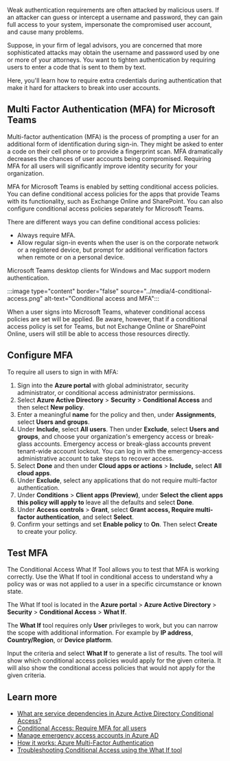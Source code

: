 Weak authentication requirements are often attacked by malicious users. If an attacker can guess or intercept a username and password, they can gain full access to your system, impersonate the compromised user account, and cause many problems.

Suppose, in your firm of legal advisors, you are concerned that more sophisticated attacks may obtain the username and password used by one or more of your attorneys. You want to tighten authentication by requiring users to enter a code that is sent to them by text.

Here, you'll learn how to require extra credentials during authentication that make it hard for attackers to break into user accounts.

## Multi Factor Authentication (MFA) for Microsoft Teams

Multi-factor authentication (MFA) is the process of prompting a user for an additional form of identification during sign-in. They might be asked to enter a code on their cell phone or to provide a fingerprint scan. MFA dramatically decreases the chances of user accounts being compromised. Requiring MFA for all users will significantly improve identity security for your organization.

MFA for Microsoft Teams is enabled by setting conditional access policies. You can define conditional access policies for the apps that provide Teams with its functionality, such as Exchange Online and SharePoint. You can also configure conditional access policies separately for Microsoft Teams.

There are different ways you can define conditional access policies:

- Always require MFA.
- Allow regular sign-in events when the user is on the corporate network or a registered device, but prompt for additional verification factors when remote or on a personal device.

Microsoft Teams desktop clients for Windows and Mac support modern authentication.

:::image type="content" border="false" source="../media/4-conditional-access.png" alt-text="Conditional access and MFA":::

When a user signs into Microsoft Teams, whatever conditional access policies are set will be applied. Be aware, however, that if a conditional access policy is set for Teams, but not Exchange Online or SharePoint Online, users will still be able to access those resources directly.

## Configure MFA

To require all users to sign in with MFA:

1. Sign into the **Azure portal** with global administrator, security administrator, or conditional access administrator permissions.
1. Select **Azure Active Directory** > **Security** > **Conditional Access** and then select **New policy**.
1. Enter a meaningful **name** for the policy and then, under **Assignments**, select **Users and groups**.
1. Under **Include**, select **All users**. Then under **Exclude**, select **Users and groups**, and choose your organization's emergency access or break-glass accounts. Emergency access or break-glass accounts prevent tenant-wide account lockout. You can log in with the emergency-access administrative account to take steps to recover access.
1. Select **Done** and then under **Cloud apps or actions** > **Include,** select **All cloud apps**.
1. Under **Exclude**, select any applications that do not require multi-factor authentication.
1. Under **Conditions** > **Client apps (Preview)**, under **Select the client apps this policy will apply to** leave all the defaults and select **Done**.
1. Under **Access controls** > **Grant**, select **Grant access, Require multi-factor authentication**, and select **Select**.
1. Confirm your settings and set **Enable policy** to **On**. Then select **Create** to create your policy.

## Test MFA

The Conditional Access What If Tool allows you to test that MFA is working correctly. Use the What If tool in conditional access to understand why a policy was or was not applied to a user in a specific circumstance or known state.

The What If tool is located in the **Azure portal** > **Azure Active Directory** > **Security** > **Conditional Access** > **What If**.

The **What If** tool requires only **User** privileges to work, but you can narrow the scope with additional information. For example by **IP address**, **Country/Region**, or **Device platform**.

Input the criteria and select **What If** to generate a list of results. The tool will show which conditional access policies would apply for the given criteria. It will also show the conditional access policies that would not apply for the given criteria.

## Learn more

- [What are service dependencies in Azure Active Directory Conditional Access?](/azure/active-directory/conditional-access/service-dependencies)
- [Conditional Access: Require MFA for all users](/azure/active-directory/conditional-access/howto-conditional-access-policy-all-users-mfa)
- [Manage emergency access accounts in Azure AD](/azure/active-directory/users-groups-roles/directory-emergency-access)
- [How it works: Azure Multi-Factor Authentication](/azure/active-directory/authentication/concept-mfa-howitworks)
- [Troubleshooting Conditional Access using the What If tool](/azure/active-directory/conditional-access/troubleshoot-conditional-access-what-if)